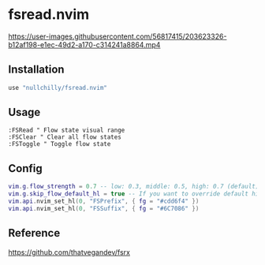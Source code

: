 # fsread.nvim

https://user-images.githubusercontent.com/56817415/203623326-b12af198-e1ec-49d2-a170-c314241a8864.mp4

## Installation

```lua
use "nullchilly/fsread.nvim"
```

## Usage

```vim
:FSRead " Flow state visual range
:FSClear " Clear all flow states
:FSToggle " Toggle flow state
```

## Config

```lua
vim.g.flow_strength = 0.7 -- low: 0.3, middle: 0.5, high: 0.7 (default)
vim.g.skip_flow_default_hl = true -- If you want to override default highlights
vim.api.nvim_set_hl(0, "FSPrefix", { fg = "#cdd6f4" })
vim.api.nvim_set_hl(0, "FSSuffix", { fg = "#6C7086" })
```

## Reference

https://github.com/thatvegandev/fsrx
